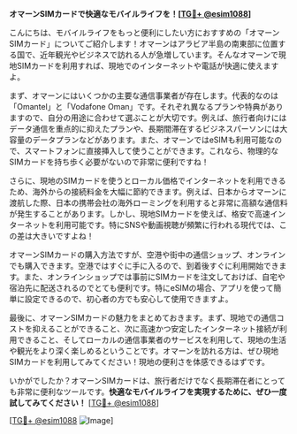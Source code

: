**オマーンSIMカードで快適なモバイルライフを！[[TG💪+ @esim1088](https://t.me/s/esim1088)]**

こんにちは、モバイルライフをもっと便利にしたい方におすすめの「オマーンSIMカード」についてご紹介します！オマーンはアラビア半島の南東部に位置する国で、近年観光やビジネスで訪れる人が急増しています。そんなオマーンで現地SIMカードを利用すれば、現地でのインターネットや電話が快適に使えますよ。

まず、オマーンにはいくつかの主要な通信事業者が存在します。代表的なのは「Omantel」と「Vodafone Oman」です。それぞれ異なるプランや特典がありますので、自分の用途に合わせて選ぶことが大切です。例えば、旅行者向けにはデータ通信を重点的に抑えたプランや、長期間滞在するビジネスパーソンには大容量のデータプランなどがあります。また、オマーンではeSIMも利用可能なので、スマートフォンに直接挿入して使うことができます。これなら、物理的なSIMカードを持ち歩く必要がないので非常に便利ですね！

さらに、現地のSIMカードを使うとローカル価格でインターネットを利用できるため、海外からの接続料金を大幅に節約できます。例えば、日本からオマーンに渡航した際、日本の携帯会社の海外ローミングを利用すると非常に高額な通信料が発生することがあります。しかし、現地SIMカードを使えば、格安で高速インターネットを利用可能です。特にSNSや動画視聴が頻繁に行われる現代では、この差は大きいですよね！

オマーンSIMカードの購入方法ですが、空港や街中の通信ショップ、オンラインでも購入できます。空港ではすぐに手に入るので、到着後すぐに利用開始できます。また、オンラインショップでは事前にSIMカードを注文しておけば、自宅や宿泊先に配送されるのでとても便利です。特にeSIMの場合、アプリを使って簡単に設定できるので、初心者の方でも安心して使用できますよ。

最後に、オマーンSIMカードの魅力をまとめておきます。まず、現地での通信コストを抑えることができること、次に高速かつ安定したインターネット接続が利用できること、そしてローカルの通信事業者のサービスを利用して、現地の生活や観光をより深く楽しめるということです。オマーンを訪れる方は、ぜひ現地SIMカードを利用してみてください！現地の便利さを体感できるはずです。

いかがでしたか？オマーンSIMカードは、旅行者だけでなく長期滞在者にとっても非常に便利なツールです。**快適なモバイルライフを実現するために、ぜひ一度試してみてください！** [[TG💪+ @esim1088](https://t.me/s/esim1088)]

[[TG💪+ @esim1088](https://t.me/s/esim1088) ![Image](https://i.postimg.cc/Y0z9fWf4/image.png)]